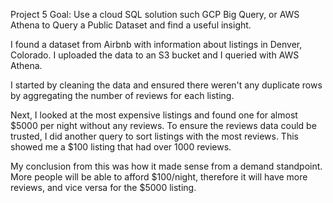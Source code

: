 Project 5
Goal: Use a cloud SQL solution such GCP Big Query, or AWS Athena to Query a Public Dataset and find a useful insight.

I found a dataset from Airbnb with information about listings in Denver, Colorado.  I uploaded the data to an S3 bucket and I queried with AWS Athena.

I started by cleaning the data and ensured there weren't any duplicate rows by aggregating the number of reviews for each listing.

Next, I looked at the most expensive listings and found one for almost $5000 per night without any reviews.  To ensure the reviews data could be trusted, I did another query to sort listings with the most reviews.  This showed me a $100 listing that had over 1000 reviews.

My conclusion from this was how it made sense from a demand standpoint.  More people will be able to afford $100/night, therefore it will have more reviews, and vice versa for the $5000 listing.
